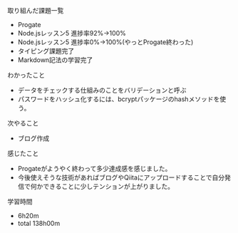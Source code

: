 取り組んだ課題一覧
* Progate
 * Node.jsレッスン5 進捗率92%→100%
 * Node.jsレッスン5 進捗率0%→100%(やっとProgate終わった)
 * タイピング課題完了
 * Markdown記法の学習完了

わかったこと
* データをチェックする仕組みのことをバリデーションと呼ぶ
* パスワードをハッシュ化するには、bcryptパッケージのhashメソッドを使う。

次やること
* ブログ作成

感じたこと
* Progateがようやく終わって多少達成感を感じました。
* 今後使えそうな技術があればブログやQiitaにアップロードすることで自分発信で何かできることに少しテンションが上がりました。

学習時間
* 6h20m
 * total 138h00m
